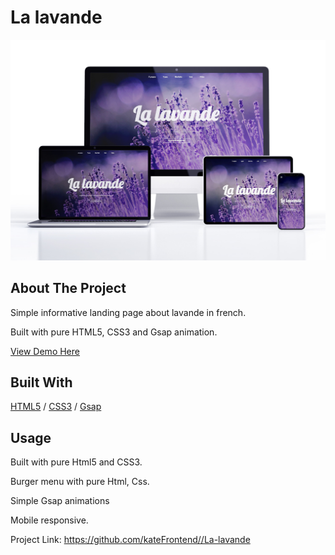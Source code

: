 <div>
  <h1>La lavande</h1> 
  <img src="03.jpg" alt="image" width="auto">
</div>

<!-- ABOUT THE PROJECT -->
## About The Project
<p>Simple informative landing page about lavande in french.</p>
<p>Built with pure HTML5, CSS3 and Gsap animation.</p>

  <p>
    <a href="https://lavande.glitch.me/">View Demo Here</a>
  </p>

## Built With
[HTML5](https://www.w3schools.com/html/) / [CSS3](https://www.w3schools.com/css/) / [Gsap](https://greensock.com/gsap/)

 
<!-- USAGE EXAMPLES -->
## Usage

<p>Built with pure Html5 and CSS3.</p>
<p>Burger menu with pure Html, Css.</p>
<p>Simple Gsap animations</p>
<p>Mobile responsive.</p>
<p></p>

Project Link: https://github.com/kateFrontend//La-lavande
